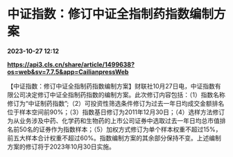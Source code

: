 # 中证指数：修订中证全指制药指数编制方案

**2023-10-27 12:12**

**https://api3.cls.cn/share/article/1499638?os=web&sv=7.7.5&app=CailianpressWeb**

【中证指数：修订中证全指制药指数编制方案】财联社10月27日电，中证指数有限公司决定修订中证全指制药指数的编制方案。此次修订内容包括：（1）指数名称修订为“中证制药指数”;（2）可投资性筛选条件修订为过去一年日均成交金额排名位于样本空间前90%；（3）指数基日修订为2011年12月30日；（4）选样方法修订为从业务涉及中药、化学药和生物药的上市公司证券中选取过去一年日均总市值排名前50名的证券作为指数样本；（5）加权方式修订为单个样本权重不超过15%，前五大样本合计权重不超过60%。指数编制方案的其余部分保持不变。上述编制方案的修订将于2023年10月30日实施。
